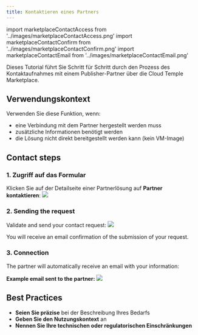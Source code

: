 ```yaml
---
title: Kontaktieren eines Partners
---
```

import marketplaceContactAccess from '../images/marketplaceContactAccess.png'
import marketplaceContactConfirm from '../images/marketplaceContactConfirm.png'
import marketplaceContactEmail from '../images/marketplaceContactEmail.png'

Dieses Tutorial führt Sie Schritt für Schritt durch den Prozess des Kontaktaufnahmes mit einem Publisher-Partner über die Cloud Temple Marketplace.

## Verwendungskontext

Verwenden Sie diese Funktion, wenn:
- eine Verbindung mit dem Partner hergestellt werden muss
- zusätzliche Informationen benötigt werden
- die Lösung nicht direkt bereitgestellt werden kann (kein VM-Image)

## Contact steps

### 1. Zugriff auf das Formular

Klicken Sie auf der Detailseite einer Partnerlösung auf **Partner kontaktieren**:
<img src={marketplaceContactAccess} />

### 2. Sending the request

Validate and send your contact request:
<img src={marketplaceContactConfirm} />

You will receive an email confirmation of the submission of your request.

### 3. Connection

The partner will automatically receive an email with your information:

**Example email sent to the partner:**
<img src={marketplaceContactEmail} />

## Best Practices

- **Seien Sie präzise** bei der Beschreibung Ihres Bedarfs
- **Geben Sie den Nutzungskontext** an
- **Nennen Sie Ihre technischen oder regulatorischen Einschränkungen**